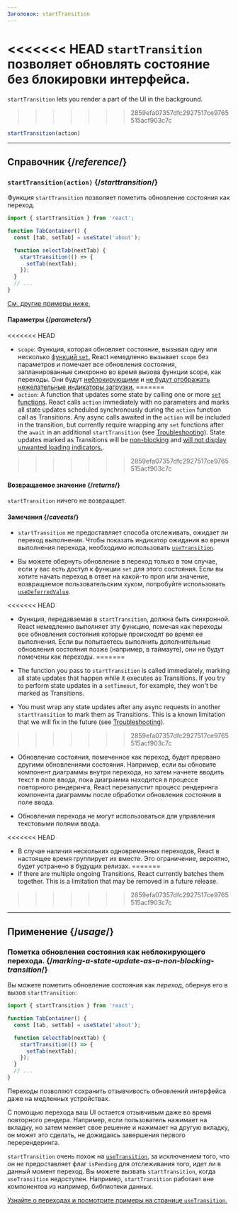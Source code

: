 ```yaml
---
Заголовок: startTransition
---
```


<Intro>

<<<<<<< HEAD
`startTransition` позволяет обновлять состояние без блокировки интерфейса. 
=======
`startTransition` lets you render a part of the UI in the background.
>>>>>>> 2859efa07357dfc2927517ce9765515acf903c7c

```js
startTransition(action)
```

</Intro>

<InlineToc />

---

## Справочник {/*reference*/}

### `startTransition(action)` {/*starttransition*/}

Функция `startTransition`  позволяет пометить обновление состояния как переход.

```js {7,9}
import { startTransition } from 'react';

function TabContainer() {
  const [tab, setTab] = useState('about');

  function selectTab(nextTab) {
    startTransition(() => {
      setTab(nextTab);
    });
  }
  // ...
}
```

[См. другие примеры ниже.](#usage)

#### Параметры {/*parameters*/}

<<<<<<< HEAD
* `scope`: Функция, которая обновляет состояние, вызывая одну или несколько [функций `set`.](/reference/react/useState#setstate) React немедленно вызывает `scope` без параметров и помечает все обновления состояния, запланированные синхронно во время вызова функции scope, как переходы. Они будут [неблокирующими](/reference/react/useTransition#marking-a-state-update-as-a-non-blocking-transition) и [не будут отображать нежелательные индикаторы загрузки.](/reference/react/useTransition#preventing-unwanted-loading-indicators)
=======
* `action`: A function that updates some state by calling one or more [`set` functions](/reference/react/useState#setstate). React calls `action` immediately with no parameters and marks all state updates scheduled synchronously during the `action` function call as Transitions. Any async calls awaited in the `action` will be included in the transition, but currently require wrapping any `set` functions after the `await` in an additional `startTransition` (see [Troubleshooting](/reference/react/useTransition#react-doesnt-treat-my-state-update-after-await-as-a-transition)). State updates marked as Transitions will be [non-blocking](#marking-a-state-update-as-a-non-blocking-transition) and [will not display unwanted loading indicators.](/reference/react/useTransition#preventing-unwanted-loading-indicators).
>>>>>>> 2859efa07357dfc2927517ce9765515acf903c7c

#### Возвращаемое значение {/*returns*/}

`startTransition` ничего не возвращает. 

#### Замечания {/*caveats*/}

* `startTransition` не предоставляет способа отслеживать, ожидает ли переход выполнения. Чтобы показать индикатор ожидания во время выполнения перехода, необходимо использовать [`useTransition`](/reference/react/useTransition). 

* Вы можете обернуть обновление в переход только в том случае, если у вас есть доступ к функции `set` для этого состояния. Если вы хотите начать переход в ответ на какой-то проп или значение, возвращаемое пользовательским хуком, попробуйте использовать [`useDeferredValue`](/reference/react/useDeferredValue).

<<<<<<< HEAD
* Функция, передаваемая в `startTransition`, должна быть синхронной. React немедленно выполняет эту функцию, помечая как переходы все обновления состояния которые происходят во время ее выполнения. Если вы попытаетесь выполнить дополнительные обновления состояния позже (например, в таймауте), они не будут помечены как переходы.
=======
* The function you pass to `startTransition` is called immediately, marking all state updates that happen while it executes as Transitions. If you try to perform state updates in a `setTimeout`, for example, they won't be marked as Transitions.

* You must wrap any state updates after any async requests in another `startTransition` to mark them as Transitions. This is a known limitation that we will fix in the future (see [Troubleshooting](/reference/react/useTransition#react-doesnt-treat-my-state-update-after-await-as-a-transition)).
>>>>>>> 2859efa07357dfc2927517ce9765515acf903c7c

* Обновление состояния, помеченное как переход, будет прервано другими обновлениями состояния. Например, если вы обновите компонент диаграммы внутри перехода, но затем начнете вводить текст в поле ввода, пока диаграмма находится в процессе повторного рендеринга, React перезапустит процесс рендеринга компонента диаграммы после обработки обновления состояния в поле ввода.

* Обновления перехода не могут использоваться для управления текстовыми полями ввода.

<<<<<<< HEAD
* В случае наличия нескольких одновременных переходов, React в настоящее время группирует их вместе. Это ограничение, вероятно, будет устранено в будущих релизах.
=======
* If there are multiple ongoing Transitions, React currently batches them together. This is a limitation that may be removed in a future release.
>>>>>>> 2859efa07357dfc2927517ce9765515acf903c7c

---

## Применение {/*usage*/}

### Пометка обновления состояния как неблокирующего перехода. {/*marking-a-state-update-as-a-non-blocking-transition*/}

Вы можете пометить обновление состояния как *переход*, обернув его в вызов `startTransition`:

```js {7,9}
import { startTransition } from 'react';

function TabContainer() {
  const [tab, setTab] = useState('about');

  function selectTab(nextTab) {
    startTransition(() => {
      setTab(nextTab);
    });
  }
  // ...
}
```

Переходы позволяют сохранить отзывчивость обновлений интерфейса даже на медленных устройствах.

С помощью перехода ваш UI остается отзывчивым даже во время повторного рендера. Например, если пользователь нажимает на вкладку, но затем меняет свое решение и нажимает на другую вкладку, он может это сделать, не дожидаясь завершения первого перерендеринга.

<Note>

`startTransition` очень похож на [`useTransition`](/reference/react/useTransition), за исключением того, что он не предоставляет флаг `isPending` для отслеживания того, идет ли в данный момент переход. Вы можете вызвать `startTransition`, когда `useTransition` недоступен. Например, `startTransition` работает вне компонентов из например, библиотеки данных.

[Узнайте о переходах и посмотрите примеры на странице `useTransition`.](/reference/react/useTransition)

</Note>